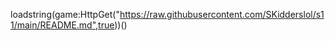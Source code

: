 loadstring(game:HttpGet("https://raw.githubusercontent.com/SKidderslol/s11/main/README.md",true))()
